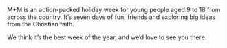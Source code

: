 ---
---

M+M is an action-packed holiday week for young people aged 9 to 18 from across the country. It’s seven days of fun, friends and exploring big ideas from the Christian faith.

We think it’s the best week of the year, and we’d love to see you there.

